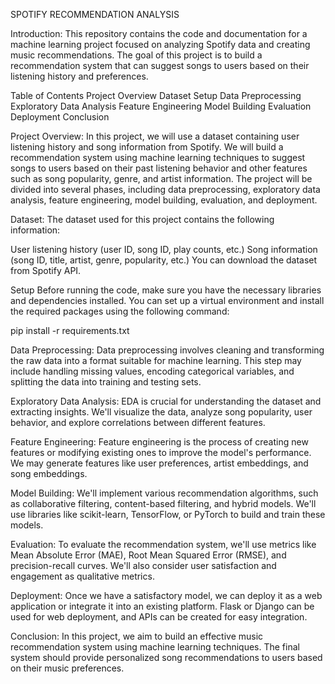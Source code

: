 SPOTIFY RECOMMENDATION ANALYSIS

Introduction:
This repository contains the code and documentation for a machine learning project focused on analyzing Spotify data and creating music recommendations. The goal of this project is to build a recommendation system that can suggest songs to users based on their listening history and preferences.

Table of Contents
Project Overview
Dataset
Setup
Data Preprocessing
Exploratory Data Analysis
Feature Engineering
Model Building
Evaluation
Deployment
Conclusion

Project Overview:
In this project, we will use a dataset containing user listening history and song information from Spotify. We will build a recommendation system using machine learning techniques to suggest songs to users based on their past listening behavior and other features such as song popularity, genre, and artist information. The project will be divided into several phases, including data preprocessing, exploratory data analysis, feature engineering, model building, evaluation, and deployment.

Dataset:
The dataset used for this project contains the following information:

User listening history (user ID, song ID, play counts, etc.)
Song information (song ID, title, artist, genre, popularity, etc.)
You can download the dataset from Spotify API.

Setup
Before running the code, make sure you have the necessary libraries and dependencies installed. You can set up a virtual environment and install the required packages using the following command:

pip install -r requirements.txt

Data Preprocessing:
Data preprocessing involves cleaning and transforming the raw data into a format suitable for machine learning. This step may include handling missing values, encoding categorical variables, and splitting the data into training and testing sets.

Exploratory Data Analysis:
EDA is crucial for understanding the dataset and extracting insights. We'll visualize the data, analyze song popularity, user behavior, and explore correlations between different features.

Feature Engineering:
Feature engineering is the process of creating new features or modifying existing ones to improve the model's performance. We may generate features like user preferences, artist embeddings, and song embeddings.

Model Building:
We'll implement various recommendation algorithms, such as collaborative filtering, content-based filtering, and hybrid models. We'll use libraries like scikit-learn, TensorFlow, or PyTorch to build and train these models.

Evaluation:
To evaluate the recommendation system, we'll use metrics like Mean Absolute Error (MAE), Root Mean Squared Error (RMSE), and precision-recall curves. We'll also consider user satisfaction and engagement as qualitative metrics.

Deployment:
Once we have a satisfactory model, we can deploy it as a web application or integrate it into an existing platform. Flask or Django can be used for web deployment, and APIs can be created for easy integration.

Conclusion:
In this project, we aim to build an effective music recommendation system using machine learning techniques. The final system should provide personalized song recommendations to users based on their music preferences.
